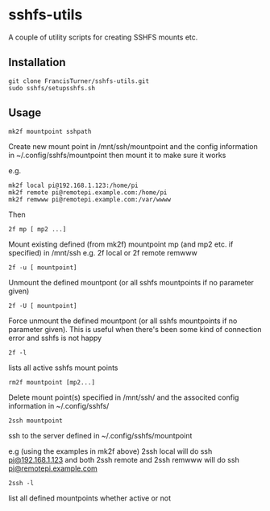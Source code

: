 # sshfs-utils
A couple of utility scripts for creating SSHFS mounts etc.

## Installation

```
git clone FrancisTurner/sshfs-utils.git
sudo sshfs/setupsshfs.sh
```

## Usage
```
mk2f mountpoint sshpath
```
Create new mount point in /mnt/ssh/mountpoint and the config information in ~/.config/sshfs/mountpoint then mount it to make sure it works

e.g. 
```
mk2f local pi@192.168.1.123:/home/pi
mk2f remote pi@remotepi.example.com:/home/pi
mk2f remwww pi@remotepi.example.com:/var/wwww
```
Then
```
2f mp [ mp2 ...]
```
Mount existing defined (from mk2f) mountpoint mp (and mp2 etc. if specified) in /mnt/ssh
e.g. 2f local or 2f remote remwww

```
2f -u [ mountpoint]
```
Unmount the defined mountpont (or all sshfs mountpoints if no parameter given)

```
2f -U [ mountpoint] 
```
Force unmount the defined mountpont (or all sshfs mountpoints if no parameter given). This is useful when there's been some kind of
connection error and sshfs is not happy

```
2f -l 
```
lists all active sshfs mount points 

```
rm2f mountpoint [mp2...]
```
Delete mount point(s) specified in /mnt/ssh/ and the associted config information in ~/.config/sshfs/

```
2ssh mountpoint
```
ssh to the server defined in ~/.config/sshfs/mountpoint

e.g (using the examples in mk2f above) 2ssh local will do ssh pi@192.168.1.123 and both 2ssh remote and 2ssh remwww
will do ssh pi@remotepi.example.com

```
2ssh -l
```
list all defined mountpoints whether active or not
